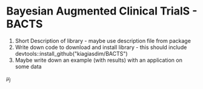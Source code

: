 # Bayesian Augmented Clinical TrialS - BACTS

1) Short Description of library - maybe use description file from package
2) Write down code to download and install library - this should include devtools::install_github("kiagiasdim/BACTS")
3) Maybe write down an example (with results) with an application on some data

$\mu_j$
